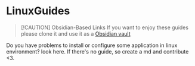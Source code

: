 # LinuxGuides

> [!CAUTION] Obsidian-Based Links
If you want to enjoy these guides please clone it and use it as a [Obsidian vault](https://help.obsidian.md/Getting+started/Download+and+install+Obsidian)

Do you have problems to install or configure some application in linux environment? look here. If there's no guide, so create a md and contribute <3.
